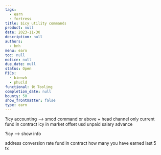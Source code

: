 ```yaml
---
tags:
  - earn
  - fortress
title: $icy utility commands
product: null
date: 2023-11-30
description: null
authors:
  - hnh
menu: earn
toc: null
notice: null
due_date: null
status: Open
PICs:
  - bienvh
  - phucld
functional: 🛠️ Tooling
completion_date: null
bounty: 50
show_frontmatter: false
type: earn
---
```


?icy accounting --> smod command or above + head channel only
current fund in contract
icy in market
offset usd
unpaid salary advance

?icy --> show info

address
conversion rate
fund in contract
how many you have earned
last 5 tx
